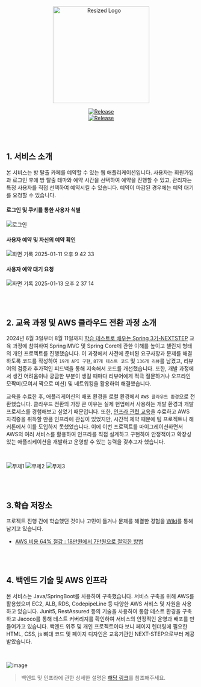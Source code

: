<br>

<p align="center">
 <img src="https://github.com/user-attachments/assets/42a87114-ccf9-4ec6-bc20-b784a862c62f" alt="Resized Logo" width="256">
</p>

<p align="center">
 <a href="https://www.roomescape.me" rel="nofollow"><img src="https://camo.githubusercontent.com/b34bcbadf151fc946861cf752e6a40abf6deec97dbd383a60f09dacea273cf0e/68747470733a2f2f696d672e736869656c64732e696f2f62616467652f2d2546302539462539332538365f5765625f536572766963652d626c7565" alt="Release" data-canonical-src="https://img.shields.io/badge/-%F0%9F%93%86_Web_Service-blue" style="max-width: 100%;"></a> 
 <br>
 <a href="https://github.com/spring-roomescape-migration/spring-roomescape-migration/releases/tag/v0.8.0">
  <img src="https://img.shields.io/badge/%E2%9C%A8%20release-v0.8.0-brightgreen" alt="Release">
 </a>
</p>

<br>
<br>

## **1. 서비스 소개**
본 서비스는 방 탈출 카페를 예약할 수 있는 웹 애플리케이션입니다. 사용자는 회원가입과 로그인 후에 방 탈출 테마와 예약 시간을 선택하여 예약을 진행할 수 있고, 관리자는 특정 사용자를 직접 선택하여 예약시킬 수 있습니다. 예약이 마감된 경우에는 예약 대기를 요청할 수 있습니다.


#### 로그인 및 쿠키를 통한 사용자 식별
![로그인](https://github.com/user-attachments/assets/2e5eef96-1a3a-4c0f-b60e-0c3a4ff941fe)

#### 사용자 예약 및 자신의 예약 확인
![화면 기록 2025-01-11 오후 9 42 33](https://github.com/user-attachments/assets/93d38a3c-e765-4996-bbc5-d4d9fd4f1b41)

#### 사용자 예약 대기 요청
![화면 기록 2025-01-13 오후 2 37 14](https://github.com/user-attachments/assets/d316c84a-7993-4045-9670-2701c8d030cc)

<br>
<br>

## **2. 교육 과정 및 AWS 클라우드 전환 과정 소개**
2024년 6월 3일부터 8월 11일까지 [학습 테스트로 배우는 Spring 3기-NEXTSTEP](https://edu.nextstep.camp/s/OiPrZU5t) 
 교육 과정에 참여하여 Spring MVC 및 Spring Core에 관한 이해를 높이고 챌린지 형태의 개인 프로젝트를 진행했습니다. 이 과정에서 사전에 준비된 요구사항과 문제를 해결하도록 코드를 작성하여 `19개 API 구현`, `87개 테스트 코드` 및 `136개 리뷰`를 남겼고, 리뷰어의 검증과 추가적인 피드백을 통해 지속해서 코드를 개선했습니다. 또한, 개발 과정에서 생긴 어려움이나 궁금한 부분이 생길 때마다 리뷰어에게 적극 질문하거나 오프라인 모짝미(모여서 짝으로 미션) 및 네트워킹을 활용하여 해결했습니다.

교육을 수료한 후, 애플리케이션의 배포 환경을 로컬 환경에서 `AWS 클라우드 환경`으로 전환했습니다. 클라우드 전환의 가장 큰 이유는 실제 현업에서 사용하는 개발 환경과 개발 프로세스를 경험해보고 싶었기 때문입니다. 또한, [인프라 관련 교육](https://edu.nextstep.camp/s/WVWWBg6X)을 수료하고 AWS 자격증을 취득할 만큼 인프라에 관심이 있었지만, 시간적 제약 때문에 팀 프로젝트나 해커톤에서 이를 도입하지 못했었습니다. 이에 이번 프로젝트를 마이그레이션하면서 AWS의 여러 서비스를 활용하여 인프라를 직접 설계하고 구현하여 안정적이고 확장성 있는 애플리케이션을 개발하고 운영할 수 있는 능력을 갖추고자 했습니다.

<br>


![무제1](https://github.com/user-attachments/assets/545b3bb7-5879-4d7a-8c75-e6b4a0704990)
![무제2](https://github.com/user-attachments/assets/1fd8f2d3-031b-43b7-84b2-b9d413fdc09c)
![무제3](https://github.com/user-attachments/assets/628021b6-d166-4146-a74c-01e11a93bb1c)



<br>
<br>

## **3.학습 저장소**
프로젝트 진행 간에 학습했던 것이나 고민이 들거나 문제를 해결한 경험을 [Wiki](https://github.com/spring-roomescape-migration/spring-roomescape-migration/wiki)를 통해 남기고 있습니다.

* [AWS 비용 64% 절감 : 18만원에서 7만원으로 절약한 방법](https://github.com/spring-roomescape-migration/spring-roomescape-migration/wiki/AWS-%EB%B9%84%EC%9A%A9-64%25-%EC%A0%88%EA%B0%90-:-18%EB%A7%8C%EC%9B%90%EC%97%90%EC%84%9C-7%EB%A7%8C%EC%9B%90%EC%9C%BC%EB%A1%9C-%EC%A0%88%EC%95%BD%ED%95%9C-%EB%B0%A9%EB%B2%95)

<br>
<br>

## **4. 백엔드 기술 및 AWS 인프라**
본 서비스는 Java/SpringBoot를 사용하여 구축했습니다. 서비스 구축을 위해 AWS를 활용했으며 EC2, ALB, RDS, CodepipeLine 등 다양한 AWS 서비스 및 자원을 사용하고 있습니다. Junit5, RestAssured 등의 기술을 사용하여 통합 테스트 환경을 구축하고 Jacoco를 통해 테스트 커버리지를 확인하여 서비스의 안정적인 운영과 배포를 만들어가고 있습니다. 백엔드 위주 및 개인 프로젝트이다 보니 페이지 렌더링에 필요한 HTML, CSS, js 뼈대 코드 및 페이지 디자인은 교육기관인 NEXT-STEP으로부터 제공받았습니다.


<br>

![image](https://github.com/user-attachments/assets/7345985e-4d0b-4277-98e1-ee8471beca19)



> 백엔드 및 인프라에 관한 상세한 설명은 [해당 링크](https://github.com/spring-roomescape-migration/spring-roomescape-migration)를 참조해주세요.

<br>
<br>

